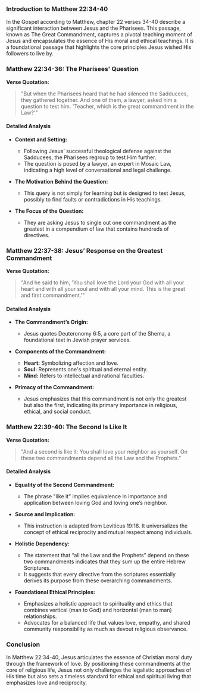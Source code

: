 ### Introduction to Matthew 22:34-40
In the Gospel according to Matthew, chapter 22 verses 34-40 describe a significant interaction between Jesus and the Pharisees. This passage, known as The Great Commandment, captures a pivotal teaching moment of Jesus and encapsulates the essence of His moral and ethical teachings. It is a foundational passage that highlights the core principles Jesus wished His followers to live by.

### Matthew 22:34-36: The Pharisees' Question
**Verse Quotation:**
> "But when the Pharisees heard that he had silenced the Sadducees, they gathered together. And one of them, a lawyer, asked him a question to test him. 'Teacher, which is the great commandment in the Law?'"

#### Detailed Analysis
- **Context and Setting:**
  - Following Jesus’ successful theological defense against the Sadducees, the Pharisees regroup to test Him further.
  - The question is posed by a lawyer, an expert in Mosaic Law, indicating a high level of conversational and legal challenge.

- **The Motivation Behind the Question:**
  - This query is not simply for learning but is designed to test Jesus, possibly to find faults or contradictions in His teachings.

- **The Focus of the Question:**
  - They are asking Jesus to single out one commandment as the greatest in a compendium of law that contains hundreds of directives.

### Matthew 22:37-38: Jesus’ Response on the Greatest Commandment
**Verse Quotation:**
> "And he said to him, 'You shall love the Lord your God with all your heart and with all your soul and with all your mind. This is the great and first commandment.'"

#### Detailed Analysis
- **The Commandment’s Origin:**
  - Jesus quotes Deuteronomy 6:5, a core part of the Shema, a foundational text in Jewish prayer services.

- **Components of the Commandment:**
  - **Heart:** Symbolizing affection and love.
  - **Soul:** Represents one's spiritual and eternal entity.
  - **Mind:** Refers to intellectual and rational faculties.

- **Primacy of the Commandment:**
  - Jesus emphasizes that this commandment is not only the greatest but also the first, indicating its primary importance in religious, ethical, and social conduct.

### Matthew 22:39-40: The Second Is Like It
**Verse Quotation:**
> "And a second is like it: You shall love your neighbor as yourself. On these two commandments depend all the Law and the Prophets."

#### Detailed Analysis
- **Equality of the Second Commandment:**
  - The phrase "like it" implies equivalence in importance and application between loving God and loving one’s neighbor.

- **Source and Implication:**
  - This instruction is adapted from Leviticus 19:18. It universalizes the concept of ethical reciprocity and mutual respect among individuals.

- **Holistic Dependency:**
  - The statement that “all the Law and the Prophets” depend on these two commandments indicates that they sum up the entire Hebrew Scriptures.
  - It suggests that every directive from the scriptures essentially derives its purpose from these overarching commandments.
  
- **Foundational Ethical Principles:**
  - Emphasizes a holistic approach to spirituality and ethics that combines vertical (man to God) and horizontal (man to man) relationships.
  - Advocates for a balanced life that values love, empathy, and shared community responsibility as much as devout religious observance.

### Conclusion
In Matthew 22:34-40, Jesus articulates the essence of Christian moral duty through the framework of love. By positioning these commandments at the core of religious life, Jesus not only challenges the legalistic approaches of His time but also sets a timeless standard for ethical and spiritual living that emphasizes love and reciprocity.